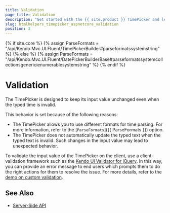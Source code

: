 ```yaml
---
title: Validation
page_title: Validation
description: "Get started with the {{ site.product }} TimePicker and learn how to implement validation rules for its input value."
slug: htmlhelpers_timepicker_aspnetcore_validation
position: 3
---
```

{% if site.core %}
    {% assign ParseFormats = "/api/Kendo.Mvc.UI.Fluent/TimePickerBuilder#parseformatssystemstring" %}
{% else %}
    {% assign ParseFormats = "/api/Kendo.Mvc.UI.Fluent/DatePickerBuilderBase#parseformatssystemcollectionsgenericienumerablesystemstring" %}
{% endif %}

# Validation

The TimePicker is designed to keep its input value unchanged even when the typed time is invalid.

This behavior is set because of the following reasons:
- The TimePicker allows you to use different formats for time parsing. For more information, refer to the [`ParseFormats`]({{ ParseFormats }}) option.
- The TimePicker does not automatically update the typed text when the typed text is invalid. Such changes in the input value may lead to unexpected behavior.

To validate the input value of the TimePicker on the client, use a client-validation framework such as the [Kendo UI Validator for jQuery](https://docs.telerik.com/kendo-ui/controls/editors/validator/overview). In this way, you can provide an error message to end users which prompts them to do the right actions for them to resolve the issue. For more details, refer to the [demo on custom validation](http://demos.telerik.com/kendo-ui/validator/index).

## See Also

* [Server-Side API](/api/timepicker)
